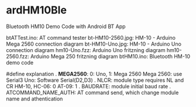# ardHM10Ble
Bluetooth HM10 Demo Code with Android BT App

btATTest.ino: AT command tester
bt-HM10-2560.jpg: HM-10 - Arduino Mega 2560 connection diagram
bt-HM10-Uno.jpg: HM-10 - Arduino Uno connection diagram
hm10-Uno.fzz: Arduino Uno fritzning diagram
hm10-2560.fzz: Arduino Mega 250 fritzning diagram
btHM10.ino: Bluetooth HM-10 demo code

#define explanation
 . __MEGA2560__: 0: Uno, 1: Mega 2560
	 Mega 2560: use Serial3
	 Uno: Software Serial(D2,D3)
 . NLCR: module type requires NL and CR 
	HM-10, HC-06: 0
	AT-09: 1
 . BAUDRATE: module initial baud rate
 . ATCOMMAND_NAME_AUTH: AT command send, which change module name and athentication
